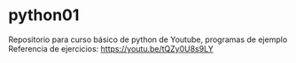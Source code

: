 # python01
Repositorio para curso básico de python de Youtube, programas de ejemplo 
Referencia de ejercicios: 
https://youtu.be/tQZy0U8s9LY
